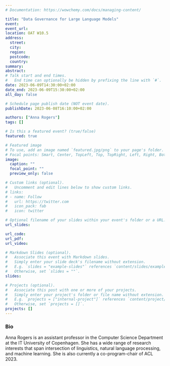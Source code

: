 ```yaml
---
# Documentation: https://wowchemy.com/docs/managing-content/

title: "Data Governance for Large Language Models"
event: 
event_url:
location: OAT W10.5
address: 
  street:
  city:
  region:
  postcode:
  country:
summary:
abstract:
# Talk start and end times.
#   End time can optionally be hidden by prefixing the line with `#`.
date: 2023-06-09T14:30:00+02:00
date_end: 2023-06-09T15:30:00+02:00
all_day: false

# Schedule page publish date (NOT event date).
publishDate: 2023-06-08T16:10:00+02:00

authors: ["Anna Rogers"]
tags: []

# Is this a featured event? (true/false)
featured: true

# Featured image
# To use, add an image named `featured.jpg/png` to your page's folder. 
# Focal points: Smart, Center, TopLeft, Top, TopRight, Left, Right, BottomLeft, Bottom, BottomRight.
image:
  caption: ""
  focal_point: ""
  preview_only: false

# Custom links (optional).
#   Uncomment and edit lines below to show custom links.
# links:
# - name: Follow
#   url: https://twitter.com
#   icon_pack: fab
#   icon: twitter

# Optional filename of your slides within your event's folder or a URL.
url_slides: 

url_code:
url_pdf: 
url_video:

# Markdown Slides (optional).
#   Associate this event with Markdown slides.
#   Simply enter your slide deck's filename without extension.
#   E.g. `slides = "example-slides"` references `content/slides/example-slides.md`.
#   Otherwise, set `slides = ""`.
slides:

# Projects (optional).
#   Associate this post with one or more of your projects.
#   Simply enter your project's folder or file name without extension.
#   E.g. `projects = ["internal-project"]` references `content/project/deep-learning/index.md`.
#   Otherwise, set `projects = []`.
projects: []
---
```


### Bio
 Anna Rogers is an assistant professor in the Computer Science Department at the IT University of Copenhagen. She has a wide range of research interests that span intersection of linguistics, natural language processing, and machine learning. She is also currently a co-program-chair of ACL 2023.